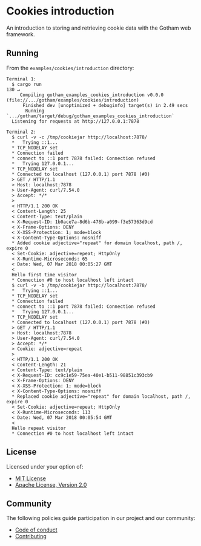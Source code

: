 # Cookies introduction

An introduction to storing and retrieving cookie data with the Gotham web framework.

## Running

From the `examples/cookies/introduction` directory:

```
Terminal 1:
  $ cargo run                                                                                                                                                                                                                     130 ↵
     Compiling gotham_examples_cookies_introduction v0.0.0 (file://.../gotham/examples/cookies/introduction)
      Finished dev [unoptimized + debuginfo] target(s) in 2.49 secs
       Running `.../gotham/target/debug/gotham_examples_cookies_introduction`
  Listening for requests at http://127.0.0.1:7878

Terminal 2:
  $ curl -v -c /tmp/cookiejar http://localhost:7878/
  *   Trying ::1...
  * TCP_NODELAY set
  * Connection failed
  * connect to ::1 port 7878 failed: Connection refused
  *   Trying 127.0.0.1...
  * TCP_NODELAY set
  * Connected to localhost (127.0.0.1) port 7878 (#0)
  > GET / HTTP/1.1
  > Host: localhost:7878
  > User-Agent: curl/7.54.0
  > Accept: */*
  >
  < HTTP/1.1 200 OK
  < Content-Length: 25
  < Content-Type: text/plain
  < X-Request-ID: 1b0ace7a-8d6b-478b-a099-f3e57363d9cd
  < X-Frame-Options: DENY
  < X-XSS-Protection: 1; mode=block
  < X-Content-Type-Options: nosniff
  * Added cookie adjective="repeat" for domain localhost, path /, expire 0
  < Set-Cookie: adjective=repeat; HttpOnly
  < X-Runtime-Microseconds: 65
  < Date: Wed, 07 Mar 2018 00:05:27 GMT
  <
  Hello first time visitor
  * Connection #0 to host localhost left intact
  $ curl -v -b /tmp/cookiejar http://localhost:7878/
  *   Trying ::1...
  * TCP_NODELAY set
  * Connection failed
  * connect to ::1 port 7878 failed: Connection refused
  *   Trying 127.0.0.1...
  * TCP_NODELAY set
  * Connected to localhost (127.0.0.1) port 7878 (#0)
  > GET / HTTP/1.1
  > Host: localhost:7878
  > User-Agent: curl/7.54.0
  > Accept: */*
  > Cookie: adjective=repeat
  >
  < HTTP/1.1 200 OK
  < Content-Length: 21
  < Content-Type: text/plain
  < X-Request-ID: cc9c1e59-75ea-40e1-b511-98851c393cb9
  < X-Frame-Options: DENY
  < X-XSS-Protection: 1; mode=block
  < X-Content-Type-Options: nosniff
  * Replaced cookie adjective="repeat" for domain localhost, path /, expire 0
  < Set-Cookie: adjective=repeat; HttpOnly
  < X-Runtime-Microseconds: 113
  < Date: Wed, 07 Mar 2018 00:05:54 GMT
  <
  Hello repeat visitor
  * Connection #0 to host localhost left intact

```

## License

Licensed under your option of:

* [MIT License](../../LICENSE-MIT)
* [Apache License, Version 2.0](../../LICENSE-APACHE)

## Community

The following policies guide participation in our project and our community:

* [Code of conduct](../../CODE_OF_CONDUCT.md)
* [Contributing](../../CONTRIBUTING.md)
